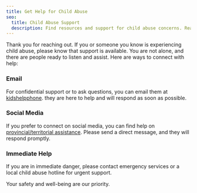 ```yaml
---
title: Get Help for Child Abuse
seo:
  title: Child Abuse Support
  description: Find resources and support for child abuse concerns. Reach out through email or social media for help.
---
```


Thank you for reaching out. If you or someone you know is experiencing child abuse, please know that support is available. You are not alone, and there are people ready to listen and assist. Here are ways to connect with help:

### Email
For confidential support or to ask questions, you can email them at [kidshelpphone](https://kidshelpphone.ca/need-help-now-text-us/). they are here to help and will respond as soon as possible.

### Social Media
If you prefer to connect on social media, you can find help on [provincial/territorial assistance](https://cwrp.ca/provincial-and-territorial-assistance#:~:text=Prince%20Edward%20Island-,To%20report%20suspected%20child%20maltreatment,-800-341-6868). Please send a direct message, and they will respond promptly.

### Immediate Help
If you are in immediate danger, please contact emergency services or a local child abuse hotline for urgent support.

Your safety and well-being are our priority.
